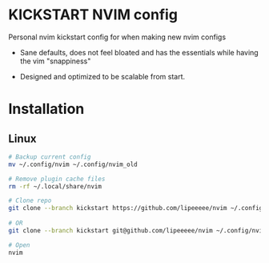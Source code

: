 # KICKSTART NVIM config
Personal nvim kickstart config for when making new nvim configs

- Sane defaults, does not feel bloated and has the essentials while having the vim "snappiness"

- Designed and optimized to be scalable from start.

# Installation
## Linux
```bash
# Backup current config
mv ~/.config/nvim ~/.config/nvim_old

# Remove plugin cache files
rm -rf ~/.local/share/nvim

# Clone repo
git clone --branch kickstart https://github.com/lipeeeee/nvim ~/.config/nvim --depth 1
 
# OR
git clone --branch kickstart git@github.com/lipeeeee/nvim ~/.config/nvim --depth 1

# Open
nvim
```


